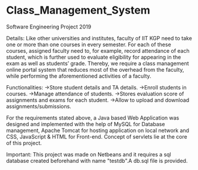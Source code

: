 # Class_Management_System
Software Engineering Project 2019


Details: Like other universities and institutes, faculty of IIT KGP need to take one or
more than one courses in every semester. For each of these courses, assigned faculty
need to, for example, record attendance of each student, which is further used to evaluate eligibility
for appearing in the exam as well as students’ grade. Thereby, we
require a class management online portal system that reduces most of the overhead
from the faculty, while performing the aforementioned activities of a faculty.

Functionalities:
->Store student details and TA details.
->Enroll students in courses.
->Manage attendance of students.
->Stores evaluation score of assignments and exams for each student.
->Allow to upload and download assignments/submissions.

For the requirements stated above, a Java based Web Application was designed and implemented with the help of MySQL for Database management, Apache Tomcat for hosting application on local network and CSS, JavaScript & HTML for Front-end.
Concept of servlets lie at the core of this project.

Important: This project was made on Netbeans and it requires a sql database created beforehand with name "testdb".A db.sql file is provided.



